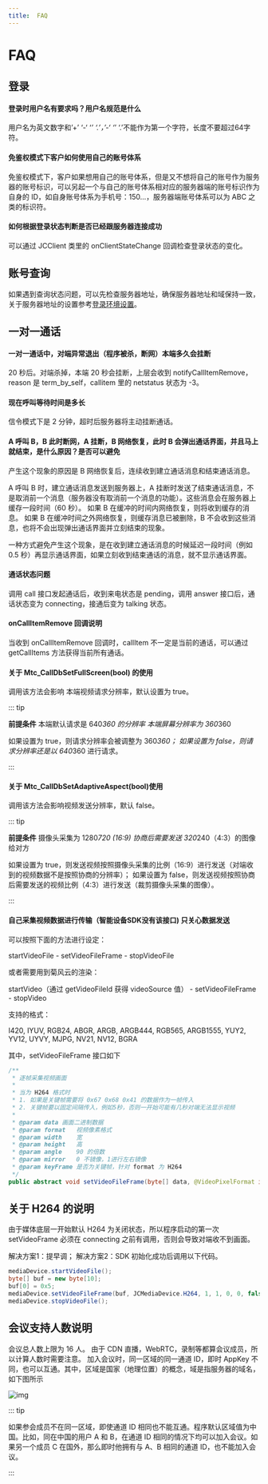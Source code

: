 ```yaml
---
title:  FAQ
---
```

# FAQ

## 登录

#### 登录时用户名有要求吗？用户名规范是什么

用户名为英文数字和’+’ ‘-‘ ‘_’ ‘.’，’-‘ ‘_’ ‘.’不能作为第一个字符，长度不要超过64字符。

#### 免鉴权模式下客户如何使用自己的账号体系

免鉴权模式下，客户如果想用自己的账号体系，但是又不想将自己的账号作为服务器的账号标识，可以另起一个与自己的账号体系相对应的服务器端的账号标识作为自身的 ID，如自身账号体系为手机号：150…，服务器端账号体系可以为 ABC 之类的标识符。

#### 如何根据登录状态判断是否已经跟服务器连接成功

可以通过 JCClient 类里的 onClientStateChange 回调检查登录状态的变化。

## 账号查询

如果遇到查询状态问题，可以先检查服务器地址，确保服务器地址和域保持一致，关于服务器地址的设置参考[登录环境设置](https://developer.juphoon.com/cn/document/V2.1/oto_video/quick-start/ios.php#w_id8)。

## 一对一通话

#### 一对一通话中，对端异常退出（程序被杀，断网）本端多久会挂断

20 秒后。对端杀掉，本端 20 秒会挂断，上层会收到 notifyCallItemRemove，reason 是 term_by_self，callitem 里的 netstatus 状态为 -3。

#### 现在呼叫等待时间是多长

信令模式下是 2 分钟，超时后服务器将主动挂断通话。

#### A 呼叫 B，B 此时断网，A 挂断，B 网络恢复，此时 B 会弹出通话界面，并且马上就结束，是什么原因？是否可以避免

产生这个现象的原因是 B 网络恢复后，连续收到建立通话消息和结束通话消息。

A 呼叫 B 时，建立通话消息发送到服务器上，A 挂断时发送了结束通话消息，不是取消前一个消息（服务器没有取消前一个消息的功能）。这些消息会在服务器上缓存一段时间（60 秒）。
如果 B 在缓冲的时间内网络恢复，则将收到缓存的消息。
如果 B 在缓冲时间之外网络恢复，则缓存消息已被删除，B 不会收到这些消息，也将不会出现弹出通话界面并立刻结束的现象。

一种方式避免产生这个现象，是在收到建立通话消息的时候延迟一段时间（例如 0.5 秒）再显示通话界面，如果立刻收到结束通话的消息，就不显示通话界面。

#### 通话状态问题

调用 call 接口发起通话后，收到来电状态是 pending，调用 answer 接口后，通话状态变为 connecting，接通后变为 talking 状态。

#### onCallItemRemove 回调说明

当收到 onCallItemRemove 回调时，callItem 不一定是当前的通话，可以通过 getCallItems 方法获得当前所有通话。

#### 关于 Mtc_CallDbSetFullScreen(bool) 的使用

调用该方法会影响 本端视频请求分辨率，默认设置为 true。

::: tip

**前提条件**
本端默认请求是 640*360 的分辨率
本端屏幕分辨率为 360*360

如果设置为 true，则请求分辨率会被调整为 360*360；
如果设置为 false，则请求分辨率还是以 640*360 进行请求。

:::

#### 关于 Mtc_CallDbSetAdaptiveAspect(bool)使用

调用该方法会影响视频发送分辨率，默认 false。

::: tip

**前提条件**
摄像头采集为 1280*720 (16:9)
协商后需要发送 320*240（4:3）的图像给对方

如果设置为 true，则发送视频按照摄像头采集的比例（16:9）进行发送（对端收到的视频数据不是按照协商的分辨率）；
如果设置为 false，则发送视频按照协商后需要发送的视频比例（4:3）进行发送（裁剪摄像头采集的图像）。

:::

#### 自己采集视频数据进行传输（智能设备SDK没有该接口) 只关心数据发送

可以按照下面的方法进行设定：

startVideoFile - setVideoFileFrame - stopVideoFile

或者需要用到菊风云的渲染：

startVideo（通过 getVideoFileId 获得 videoSource 值） - setVideoFileFrame - stopVideo

支持的格式：

I420, IYUV, RGB24, ABGR, ARGB, ARGB444, RGB565, ARGB1555, YUY2, YV12, UYVY, MJPG, NV21, NV12, BGRA

其中，setVideoFileFrame 接口如下

```java
/**
 * 逐帧采集视频画面
 *
 * 当为 H264 格式时
 * 1. 如果是关键帧需要将 0x67 0x68 0x41 的数据作为一帧传入
 * 2. 关键帧要以固定间隔传入，例如5秒，否则一开始可能有几秒对端无法显示视频
 *
 * @param data 画面二进制数据
 * @param format   视频像素格式
 * @param width    宽
 * @param height   高
 * @param angle    90 的倍数
 * @param mirror   0 不镜像，1进行左右镜像
 * @param keyFrame 是否为关键帧，针对 format 为 H264
 */
public abstract void setVideoFileFrame(byte[] data, @VideoPixelFormat int format, int width, int height, int angle, int mirror, boolean keyFrame);
```

## 关于 H264 的说明

由于媒体底层一开始默认 H264 为关闭状态，所以程序启动的第一次 setVideoFrame 必须在 connecting 之前有调用，否则会导致对端收不到画面。

解决方案1：提早调；
解决方案2：SDK 初始化成功后调用以下代码。

```java
mediaDevice.startVideoFile();
byte[] buf = new byte[10];
buf[0] = 0x5;
mediaDevice.setVideoFileFrame(buf, JCMediaDevice.H264, 1, 1, 0, 0, false);
mediaDevice.stopVideoFile();
```

## 会议支持人数说明

会议总人数上限为 16 人。
由于 CDN 直播，WebRTC，录制等都算会议成员，所以计算人数时需要注意。
加入会议时，同一区域的同一通道 ID，即时 AppKey 不同，也可以互通。其中，区域是国家（地理位置）的概念，域是指服务器的域名，如下图所示

![img](https://developer.juphoon.com/style/images/document/faq/questions1.png)

::: tip

如果参会成员不在同一区域，即使通道 ID 相同也不能互通。程序默认区域值为中国。比如，同在中国的用户 A 和 B，在通道 ID 相同的情况下均可以加入会议。如果另一个成员 C 在国外，那么即时他拥有与 A、B 相同的通道 ID，也不能加入会议。

:::
